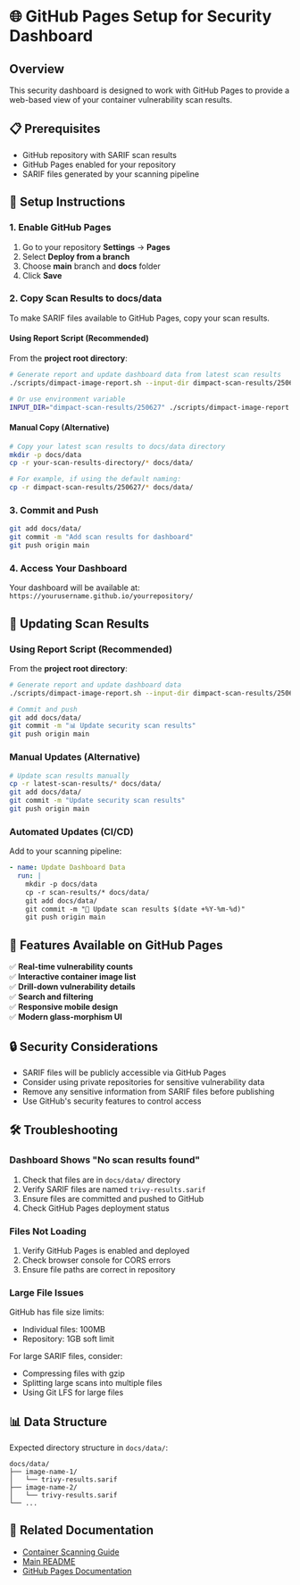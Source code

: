 # 🌐 GitHub Pages Setup for Security Dashboard

## Overview
This security dashboard is designed to work with GitHub Pages to provide a web-based view of your container vulnerability scan results.

## 📋 Prerequisites
- GitHub repository with SARIF scan results
- GitHub Pages enabled for your repository
- SARIF files generated by your scanning pipeline

## 🚀 Setup Instructions

### 1. Enable GitHub Pages
1. Go to your repository **Settings** → **Pages**
2. Select **Deploy from a branch**
3. Choose **main** branch and **docs** folder
4. Click **Save**

### 2. Copy Scan Results to docs/data
To make SARIF files available to GitHub Pages, copy your scan results.

#### Using Report Script (Recommended)
From the **project root directory**:
```bash
# Generate report and update dashboard data from latest scan results
./scripts/dimpact-image-report.sh --input-dir dimpact-scan-results/250627

# Or use environment variable
INPUT_DIR="dimpact-scan-results/250627" ./scripts/dimpact-image-report.sh
```

#### Manual Copy (Alternative)
```bash
# Copy your latest scan results to docs/data directory
mkdir -p docs/data
cp -r your-scan-results-directory/* docs/data/

# For example, if using the default naming:
cp -r dimpact-scan-results/250627/* docs/data/
```

### 3. Commit and Push
```bash
git add docs/data/
git commit -m "Add scan results for dashboard"
git push origin main
```

### 4. Access Your Dashboard
Your dashboard will be available at:
`https://yourusername.github.io/yourrepository/`

## 🔄 Updating Scan Results

### Using Report Script (Recommended)
From the **project root directory**:
```bash
# Generate report and update dashboard data
./scripts/dimpact-image-report.sh --input-dir dimpact-scan-results/250627

# Commit and push
git add docs/data/
git commit -m "📊 Update security scan results"
git push origin main
```

### Manual Updates (Alternative)
```bash
# Update scan results manually
cp -r latest-scan-results/* docs/data/
git add docs/data/
git commit -m "Update security scan results"
git push origin main
```

### Automated Updates (CI/CD)
Add to your scanning pipeline:

```yaml
- name: Update Dashboard Data
  run: |
    mkdir -p docs/data
    cp -r scan-results/* docs/data/
    git add docs/data/
    git commit -m "🤖 Update scan results $(date +%Y-%m-%d)"
    git push origin main
```

## 🎯 Features Available on GitHub Pages

✅ **Real-time vulnerability counts**  
✅ **Interactive container image list**  
✅ **Drill-down vulnerability details**  
✅ **Search and filtering**  
✅ **Responsive mobile design**  
✅ **Modern glass-morphism UI**  

## 🔒 Security Considerations

- SARIF files will be publicly accessible via GitHub Pages
- Consider using private repositories for sensitive vulnerability data
- Remove any sensitive information from SARIF files before publishing
- Use GitHub's security features to control access

## 🛠️ Troubleshooting

### Dashboard Shows "No scan results found"
1. Check that files are in `docs/data/` directory
2. Verify SARIF files are named `trivy-results.sarif`
3. Ensure files are committed and pushed to GitHub
4. Check GitHub Pages deployment status

### Files Not Loading
1. Verify GitHub Pages is enabled and deployed
2. Check browser console for CORS errors
3. Ensure file paths are correct in repository

### Large File Issues
GitHub has file size limits:
- Individual files: 100MB
- Repository: 1GB soft limit

For large SARIF files, consider:
- Compressing files with gzip
- Splitting large scans into multiple files
- Using Git LFS for large files

## 📊 Data Structure

Expected directory structure in `docs/data/`:
```
docs/data/
├── image-name-1/
│   └── trivy-results.sarif
├── image-name-2/
│   └── trivy-results.sarif
└── ...
```

## 🔗 Related Documentation

- [Container Scanning Guide](CONTAINER_SCANNING_GUIDE.md)
- [Main README](README.md)
- [GitHub Pages Documentation](https://docs.github.com/en/pages) 

